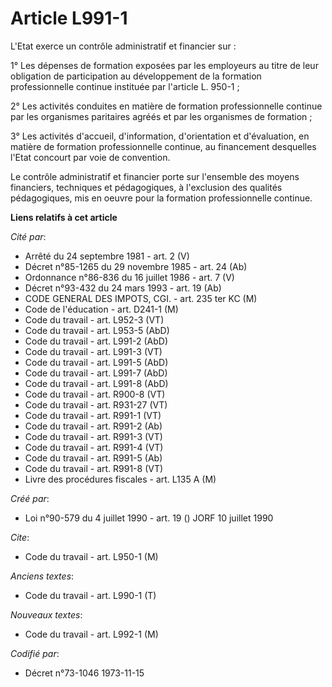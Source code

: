 # Article L991-1

L'Etat exerce un contrôle administratif et financier sur :

1° Les dépenses de formation exposées par les employeurs au titre de leur obligation de participation au développement de la
formation professionnelle continue instituée par l'article L. 950-1 ;

2° Les activités conduites en matière de formation professionnelle continue par les organismes paritaires agréés et par les
organismes de formation ;

3° Les activités d'accueil, d'information, d'orientation et d'évaluation, en matière de formation professionnelle continue,
au financement desquelles l'Etat concourt par voie de convention.

Le contrôle administratif et financier porte sur l'ensemble des moyens financiers, techniques et pédagogiques, à l'exclusion
des qualités pédagogiques, mis en oeuvre pour la formation professionnelle continue.

**Liens relatifs à cet article**

_Cité par_:

  - Arrêté du 24 septembre 1981 - art. 2 (V)
  - Décret n°85-1265 du 29 novembre 1985 - art. 24 (Ab)
  - Ordonnance n°86-836 du 16 juillet 1986 - art. 7 (V)
  - Décret n°93-432 du 24 mars 1993 - art. 19 (Ab)
  - CODE GENERAL DES IMPOTS, CGI. - art. 235 ter KC (M)
  - Code de l'éducation - art. D241-1 (M)
  - Code du travail - art. L952-3 (VT)
  - Code du travail - art. L953-5 (AbD)
  - Code du travail - art. L991-2 (AbD)
  - Code du travail - art. L991-3 (VT)
  - Code du travail - art. L991-5 (AbD)
  - Code du travail - art. L991-7 (AbD)
  - Code du travail - art. L991-8 (AbD)
  - Code du travail - art. R900-8 (VT)
  - Code du travail - art. R931-27 (VT)
  - Code du travail - art. R991-1 (VT)
  - Code du travail - art. R991-2 (Ab)
  - Code du travail - art. R991-3 (VT)
  - Code du travail - art. R991-4 (VT)
  - Code du travail - art. R991-5 (Ab)
  - Code du travail - art. R991-8 (VT)
  - Livre des procédures fiscales - art. L135 A (M)

_Créé par_:

  - Loi n°90-579 du 4 juillet 1990 - art. 19 () JORF 10 juillet 1990

_Cite_:

  - Code du travail - art. L950-1 (M)

_Anciens textes_:

  - Code du travail - art. L990-1 (T)

_Nouveaux textes_:

  - Code du travail - art. L992-1 (M)

_Codifié par_:

  - Décret n°73-1046 1973-11-15
